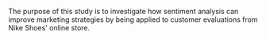 The purpose of this study is to investigate how sentiment analysis can improve marketing strategies by being applied to customer evaluations from Nike Shoes' online store.
